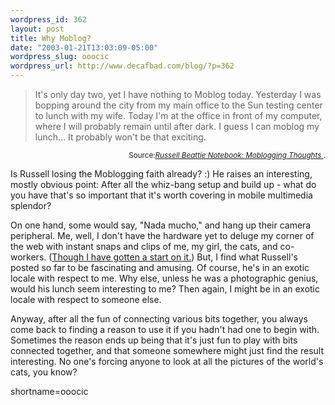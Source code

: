 ```yaml
--- 
wordpress_id: 362
layout: post
title: Why Moblog?
date: "2003-01-21T13:03:09-05:00"
wordpress_slug: ooocic
wordpress_url: http://www.decafbad.com/blog/?p=362
---
```

<blockquote cite="http://www.russellbeattie.com/notebook/index.jsp?date=20030121#133119">It's only day two, yet I have nothing to Moblog today. Yesterday I was bopping around the city from my main office to the Sun testing center to lunch with my wife. Today I'm at the office in front of my computer, where I will probably remain until after dark. I guess I can moblog my lunch... It probably won't be that exciting. </blockquote><div class="credit" align="right"><small>Source:<cite><a href="http://www.russellbeattie.com/notebook/index.jsp?date=20030121#133119">Russell Beattie Notebook: Moblogging Thoughts </a></cite>.</small></div>
<p>Is Russell losing the Moblogging faith already?  :)  He raises an interesting, mostly obvious point:  After all the whiz-bang setup and build up - what do you have that's so important that it's worth covering in mobile multimedia splendor?</p>
<p>On one hand, some would say, "Nada mucho," and hang up their camera peripheral.  Me, well, I don't have the hardware yet to deluge my corner of the web with instant snaps and clips of me, my girl, the cats, and co-workers.  (<a href="http://www.decafbad.com/gallery/" target="_top">Though I have gotten a start on it.</a>)  But, I find what Russell's posted so far to be fascinating and amusing.  Of course, he's in an exotic locale with respect to me.  Why else, unless he was a photographic genius, would his lunch seem interesting to me?  Then again, I might be in an exotic locale with respect to someone else.</p>
<p>Anyway, after all the fun of connecting various bits together, you always come back to finding a reason to use it if you hadn't had one to begin with.  Sometimes the reason ends up being that it's just fun to play with bits connected together, and that someone somewhere might just find the result interesting.  No one's forcing anyone to look at all the pictures of the world's cats, you know?</p>
<!--more-->
shortname=ooocic
